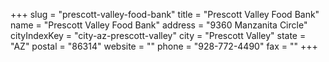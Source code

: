 +++
slug = "prescott-valley-food-bank"
title = "Prescott Valley Food Bank"
name = "Prescott Valley Food Bank"
address = "9360 Manzanita Circle"
cityIndexKey = "city-az-prescott-valley"
city = "Prescott Valley"
state = "AZ"
postal = "86314"
website = ""
phone = "928-772-4490"
fax = ""
+++
